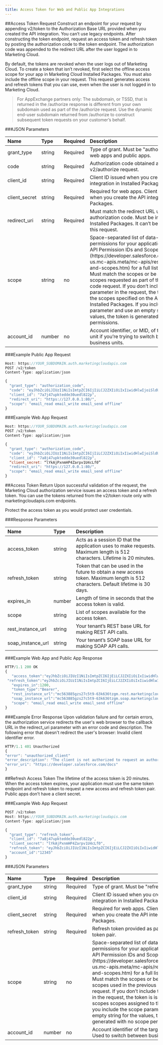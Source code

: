 ```yaml
---
title: Access Token for Web and Public App Integrations
---
```


##Access Token Request
Construct an endpoint for your request by appending v2/token to the Authorization Base URL provided when you created the API integration. You can’t use legacy endpoints. After constructing the token endpoint, request an access token and refresh token by posting the authorization code to the token endpoint. The authorization code was appended to the redirect URL after the user logged in to Marketing Cloud.

By default, the tokens are revoked when the user logs out of Marketing Cloud. To create a token that isn’t revoked, first select the offline access scope for your app in Marketing Cloud Installed Packages. You must also include the offline scope in your request. This request generates access and refresh tokens that you can use, even when the user is not logged in to Marketing Cloud.

> For AppExchange partners only: The subdomain, or TSSD, that is returned in the /authorize response is different from your own subdomain used as part of the /authorize request. Use the dynamic end-user subdomain returned from /authorize to construct subsequent token requests on your customer’s behalf.

###JSON Parameters
<table class="table table-hover">
<thead align="left">
<tr>
<th>Name</th>
<th>Type</th>
<th>Required</th>
<th>Description</th>
</tr>
</thead>
<tbody>
<tr>
<td>grant_type</td>
<td>string</td>
<td>Required</td>
<td>Type of grant. Must be "authorization_code" for web apps and public apps.</td>
</tr>
<tr>
<td>code</td>
<td>string</td>
<td>Required</td>
<td>Authorization code obtained as part of the v2/authorize request.</td>
</tr>
<tr>
<td>client_id</td>
<td>string</td>
<td>Required</td>
<td>Client ID issued when you create the API integration in Installed Packages.</td>
</tr>
<tr>
<td>client_secret</td>
<td>string</td>
<td>Required</td>
<td>Required for web apps. Client secret issued when you create the API integration in Installed Packages.</td>
</tr>
<tr>
<td>redirect_uri</td>
<td>string</td>
<td>Required</td>
<td>Must match the redirect URL used to request the authorization code. Must be in plain text as it is in Installed Packages. It can’t be URL-encoded for this request.</td>
</tr>
<tr>
<td>scope</td>
<td>string</td>
<td>no</td>
<td>Space-separated list of data-access permissions for your application. Review [REST API Permission IDs and Scopes](https://developer.salesforce.com/docs/atlas.en-us.mc-apis.meta/mc-apis/rest-permissions-and-scopes.htm) for a full list of permissions. Must match the scopes or be a subset of the scopes requested as part of the authorization code request. If you don’t include the scope parameter in the request, the token is issued with the scopes specified on the API integration in Installed Packages. If you include the scope parameter and use an empty string for the values, the token is generated with no scope permissions.</td>
</tr>
<tr>
<td>account_id</td>
<td>number</td>
<td>no</td>
<td>Account identifier, or MID, of the target business unit if you’re trying to switch between different business units.</td>
</tr>
</tbody>
</table>

###Example Public App Request
```js
Host: https://YOUR_SUBDOMAIN.auth.marketingcloudapis.com
POST /v2/token
Content-Type: application/json

{
  "grant_type": "authorization_code",
  "code": "eyJhbZciOiJIUzI1NiIsImtpZCI6IjIiLCJ2ZXIiOiIxIiwidHlwIjoiSldUIn0.eyJhY2Nlc3NfdG9rZW4iOiJhY0tlbEVIaTdzVERNNWd5VVR1VGdsS1YiLCJjbGllbnRfaWQiOiJmaG0yd2lsb2d2ajhqNXdzcWprZmgwejUiLCJlaWQiOjEwNzcxNzA2LCJzdGFja19rZXkiOiJRQTFTMSIsInBsYXRmb3JtX3ZlcnNpb24iOjIsImNsaWVudF90eXBlIjoiU2VydmVyVG9TZXJ2ZXIifQ.Q0qyABvInOiz3PfGsTDbj1coVTTdD8A4pCZS395P3Qo.DoROxfr3CQlMVMtVd5gYERWFYWoiNWojKObHxOq_5BqR98CDSAqfExfH-mv3PFMzy0U2NntttdgZK5wTL0UejXCxxH_XlcgL5k1TWzv_K-uTlPmliK2eI0LnaR1ti-TSqG36RnfUWzZ8KlAuGlqdGv-wgJtLeQTCEqE97yuqnlppgLLOB",
  "client_id": "7a7j47upktedde30uedl822p",
  "redirect_uri": "https://127.0.0.1:80/",
  "scope": "email_read email_write email_send offline"
}
```

###Example Web App Request
```js
Host: https://YOUR_SUBDOMAIN.auth.marketingcloudapis.com
POST /v2/token
Content-Type: application/json

{
  "grant_type": "authorization_code",
  "code": "eyJhbZciOiJIUzI1NiIsImtpZCI6IjIiLCJ2ZXIiOiIxIiwidHlwIjoiSldUIn0.eyJhY2Nlc3NfdG9rZW4iOiJhY0tlbEVIaTdzVERNNWd5VVR1VGdsS1YiLCJjbGllbnRfaWQiOiJmaG0yd2lsb2d2ajhqNXdzcWprZmgwejUiLCJlaWQiOjEwNzcxNzA2LCJzdGFja19rZXkiOiJRQTFTMSIsInBsYXRmb3JtX3ZlcnNpb24iOjIsImNsaWVudF90eXBlIjoiU2VydmVyVG9TZXJ2ZXIifQ.Q0qyABvInOiz3PfGsTDbj1coVTTdD8A4pCZS395P3Qo.DoROxfr3CQlMVMtVd5gYERWFYWoiNWojKObHxOq_5BqR98CDSAqfExfH-mv3PFMzy0U2NntttdgZK5wTL0UejXCxxH_XlcgL5k1TWzv_K-uTlPmliK2eI0LnaR1ti-TSqG36RnfUWzZ8KlAuGlqdGv-wgJtLeQTCEqE97yuqnlppgLLOB",
  "client_id": "7a8j47upktedde30uedl822p",
  “client_secret: “lYkAjPxnmHP4Zarpv1U4cLf0”
  "redirect_uri": "https://127.0.0.1:80/",
  "scope": "email_read email_write email_send offline"
}
```

##Access Token Return
Upon successful validation of the request, the Marketing Cloud authorization service issues an access token and a refresh token. You can use the tokens returned from the v2/token route only with marketingcloudapis.com endpoints.

<div class="alert">Protect the access token as you would protect user credentials.</div>

###Response Parameters
<table class="table table-hover">
<thead align="left">
<tr>
<th>Name</th>
<th>Type</th>
<th>Description</th>
</tr>
</thead>
<tbody>
<tr>
<td>access_token</td>
<td>string</td>
<td>Acts as a session ID that the application uses to make requests. Maximum length is 512 characters. Lifetime is 20 minutes.</td>
</tr>
<tr>
<td>refresh_token</td>
<td>string</td>
<td>Token that can be used in the future to obtain a new access token. Maximum length is 512 characters. Default lifetime is 30 days.</td>
</tr>
<tr>
<td>expires_in</td>
<td>number</td>
<td>Length of time in seconds that the access token is valid.</td>
</tr>
<tr>
<td>scope</td>
<td>string</td>
<td>List of scopes available for the access token.</td>
</tr>
<tr>
<td>rest_instance_url</td>
<td>string</td>
<td>Your tenant’s REST base URL for making REST API calls.</td>
</tr>
<tr>
<td>soap_instance_url</td>
<td>string</td>
<td>Your tenant’s SOAP base URL for making SOAP API calls.</td>
</tr>
</tbody>
</table>

###Example Web App and Public App Response
```js
HTTP/1.1 200 OK
{
   "access_token":"eyJhbZciOiJIUzI1NiIsImtpZCI6IjEiLCJ2ZXIiOiIxIiwidHlwIjoiSldUIn0.eyJhY2Nlc3NfdG9rZW4iOiJjZ3RHRklkUjUydnY4WHhLRHZaTDU2VHAiLCJjbGllbnRfaWQiOiI5b2xhcnI3emEyZHplaWtlaTBxZ2Z0dm0iLCJlaWQiOjEwODU1ODQsInN0YWNrX2tleSI6IlFBM1MxIiwicGxhdGZvcm1fdmVyc2lvbiI6MiwiY2xpZW50X3R5cGUiOiJDb25maWRlbnRpYWwifQ.Hp6gLSnlvBsx9FI6qXwJ12HJVzStWLIJdlzrx4XIIN4.t2kCu9YBNHVask49MQZXMlKGvYMXEc50QkRTc3y5_ylEWC8hPyEkU9sIanqL0ALSwFNyhQmMF6aajnmSrsD5obIl-NjXNfIwYWmnDqZU6HFBgbMoR3ofuEGIhrGokqUbD8nHZtgp-otgQSOg5Qj_RqUHUC0N0Fo4BUCXTq5BiM_EjP_djIKZF",
 "refresh_token":"eyJhbZciOiJIUzI1NiIsImtpZCI6IjEiLCJ2ZXIiOiIxIiwidHlwIjoiSldUIn0.eyJyZWZyZXNoX3Rva2VuIjoiY2JINUE0aUdnTnBQVmJzOTlCUlZnNmh6IiwiY2xpZW50X2lkIjoiOW9sYXJyN3phMmR6ZWlrZWkwcWdmdHZtIiwiZWlkIjoxMDg1NTg0LCJzdGFja19rZXkiOiJRQTNTMSIsInBsYXRmb3JtX3ZlcnNpb24iOjIsImNsaWVudF90eXBlIjoiQ29uZmlkZW50aWFsIn0.-kScEfPhdz2g75b-KgTnmYKK9YTbUu9m9AhDTKkYFr4.mFd_EyLlPeAmfmwqqiBi_0HrAL5Ndtj1R9zWMj0Y80FOjB9n_EPYR0nKGKkNeijVuxmdMNgnOSF_isxGDwqjDoor2x4B-gP9Erl0gl4u58yzAXcjesNoJ1L96HJ3kjg-Jwke4p4K1MEWoB0fsrbDUaIAkg2Tf5THwrTLAxKRhn-ANltUDwUt",
   "expires_in":1200,
   "token_type":"Bearer",
   "rest_instance_url":"mc563885gzs27c5t9-63k636tzgm.rest.marketingcloudapis.com",
   "soap_instance_url":"mc563885gzs27c5t9-63k636tzgm.soap.marketingcloudapis.com",
   "scope": "email_read email_write email_send offline"
}
```

###Example Error Response
Upon validation failure and for certain errors, the authorization service redirects the user's web browser to the callback URL in the redirect_uri parameter with an error code and description. The following error that doesn't redirect the user's browser: Invalid client identifier error.

```js
HTTP/1.1 401 Unauthorized
{
"error": "unauthorized_client"
"error_description": "The client is not authorized to request an authorization code using this method."
"error_uri": "https://developer.salesforce.com/docs"
}
```

##Refresh Access Token
The lifetime of the access token is 20 minutes. When the access token expires, your application must use the same token endpoint and refresh token to request a new access and refresh token pair. Public apps don’t have a client secret.

###Example Web App Request
```js
POST /v2/token
Host: https://YOUR_SUBDOMAIN.auth.marketingcloudapis.com
Content-Type: application/json

{
  "grant_type": "refresh_token",
  "client_id": "7a8j47upktedde30uedl822p",
  "client_secret": "lYkAjPxnmHP4Zarpv1U4cLf0",
  "refresh_token": "eyJhbZciOiJIUzI1NiIsImtpZCI6IjEiLCJ2ZXIiOiIxIiwidHlwIjoiSldUIn0.eyJyZWZyZXNoX3Rva2VuIjoiY2JINUE0aUdnTnBQVmJzOTlCUlZnNmh6IiwiY2xpZW50X2lkIjoiOW9sYXJyN3phMmR6ZWlrZWkwcWdmdHZtIiwiZWlkIjoxMDg1NTg0LCJzdGFja19rZXkiOiJRQTNTMSIsInBsYXRmb3JtX3ZlcnNpb24iOjIsImNsaWVudF90eXBlIjoiQ29uZmlkZW50aWFsIn0.-kScEfPhdz2g75b-KgTnmYKK9YTbUu9m9AhDTKkYFr4.mFd_EyLlPeAmfmwqqiBi_0HrAL5Ndtj1R9zWMj0Y80FOjB9n_EPYR0nKGKkNeijVuxmdMNgnOSF_isxGDwqjDoor2x4B-gP9Erl0gl4u58yzAXcjesNoJ1L96HJ3kjg-Jwke4p4K1MEWoB0fsrbDUaIAkg2Tf5THwrTLAxKRhn-ANltUDwUt",
  "account_id":"12345"
}
```

###JSON Parameters
<table class="table table-hover">
<thead align="left">
<tr>
<th>Name</th>
<th>Type</th>
<th>Required</th>
<th>Description</th>
</tr>
</thead>
<tbody>
<tr>
<td>grant_type</td>
<td>string</td>
<td>Required</td>
<td>Type of grant. Must be "refresh_token".</td>
</tr>
<tr>
<td>client_id</td>
<td>string</td>
<td>Required</td>
<td>Client ID issued when you create the API integration in Installed Packages.</td>
</tr>
<tr>
<td>client_secret</td>
<td>string</td>
<td>Required</td>
<td>Required for web apps. Client secret issued when you create the API integration in Installed Packages.</td>
</tr>
<tr>
<td>refresh_token</td>
<td>string</td>
<td>Required</td>
<td>Refresh token provided as part of the previous token pair.</td>
</tr>
<tr>
<td>scope</td>
<td>string</td>
<td>no</td>
<td>Space-separated list of data-access permissions for your application. Review [REST API Permission IDs and Scopes](https://developer.salesforce.com/docs/atlas.en-us.mc-apis.meta/mc-apis/rest-permissions-and-scopes.htm) for a full list of permissions. Must match the scopes or be a subset of the scopes used in the previous refresh token request. If you don’t include the scope parameter in the request, the token is issued with the scopes scopes assigned to the refresh token. If you include the scope parameter and use an empty string for the values, the token is generated with no scope permissions.</td>
</tr>
<tr>
<td>account_id</td>
<td>number</td>
<td>no</td>
<td>Account identifier of the target business unit. Used to switch between business units.</td>
</tr>
</tbody>
</table>
